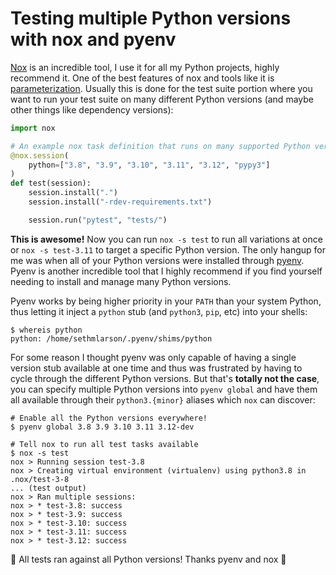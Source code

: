 # Testing multiple Python versions with nox and pyenv

[Nox](https://nox.thea.codes) is an incredible tool, I use it for all my Python projects, highly recommend it.
One of the best features of nox and tools like it is [parameterization](https://nox.thea.codes/en/stable/config.html#parametrizing-sessions).
Usually this is done for the test suite portion where you want to run your test
suite on many different Python versions (and maybe other things like dependency versions):

```python
import nox

# An example nox task definition that runs on many supported Python versions:
@nox.session(
    python=["3.8", "3.9", "3.10", "3.11", "3.12", "pypy3"]
)
def test(session):
    session.install(".")
    session.install("-rdev-requirements.txt")

    session.run("pytest", "tests/")
```

**This is awesome!** Now you can run `nox -s test` to run all variations at once
or `nox -s test-3.11` to target a specific Python version. The only hangup for me was
when all of your Python versions were installed through [pyenv](https://github.com/pyenv/pyenv).
Pyenv is another incredible tool that I highly recommend if you find yourself needing to install
and manage many Python versions.

Pyenv works by being higher priority in your `PATH` than your system Python, thus letting it
inject a `python` stub (and `python3`, `pip`, etc) into your shells:

```shell
$ whereis python
python: /home/sethmlarson/.pyenv/shims/python
```

For some reason I thought pyenv was only capable of having a single version stub available at one time
and thus was frustrated by having to cycle through the different Python versions. But that's **totally not
the case**, you can specify multiple Python versions into `pyenv global` and have them all available through
their `python3.{minor}` aliases which `nox` can discover:

```shell
# Enable all the Python versions everywhere!
$ pyenv global 3.8 3.9 3.10 3.11 3.12-dev

# Tell nox to run all test tasks available
$ nox -s test
nox > Running session test-3.8
nox > Creating virtual environment (virtualenv) using python3.8 in .nox/test-3-8
... (test output)
nox > Ran multiple sessions:
nox > * test-3.8: success
nox > * test-3.9: success
nox > * test-3.10: success
nox > * test-3.11: success
nox > * test-3.12: success
```

🥳 All tests ran against all Python versions! Thanks pyenv and nox 💜
